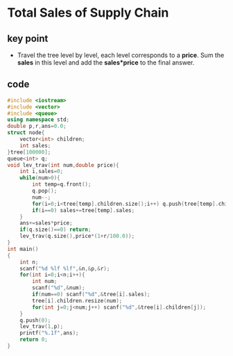 # Total Sales of Supply Chain
## key point
* Travel the tree level by level, each level corresponds to a **price**. Sum the **sales** in this level and add the **sales*price** to the final answer.
## code
```cpp
#include <iostream>
#include <vector>
#include <queue>
using namespace std;
double p,r,ans=0.0;
struct node{
    vector<int> children;
    int sales;
}tree[100000];
queue<int> q;
void lev_trav(int num,double price){
    int i,sales=0;
    while(num>0){
        int temp=q.front();
        q.pop();
        num--;
        for(i=0;i<tree[temp].children.size();i++) q.push(tree[temp].children[i]);
        if(i==0) sales+=tree[temp].sales;
    }
    ans+=sales*price;
    if(q.size()==0) return;
    lev_trav(q.size(),price*(1+r/100.0));
}
int main()
{
    int n;
    scanf("%d %lf %lf",&n,&p,&r);
    for(int i=0;i<n;i++){
        int num;
        scanf("%d",&num);
        if(num==0) scanf("%d",&tree[i].sales);
        tree[i].children.resize(num);
        for(int j=0;j<num;j++) scanf("%d",&tree[i].children[j]);
    }
    q.push(0);
    lev_trav(1,p);
    printf("%.1f",ans);
    return 0;
}
```